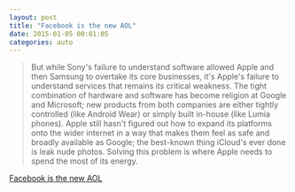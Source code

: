 ```yaml
---
layout: post
title: "Facebook is the new AOL"
date: 2015-01-05 00:01:05
categories: auto
---
```


> But while Sony's failure to understand software allowed Apple and then Samsung to overtake its core businesses, it's Apple's failure to understand services that remains its critical weakness. The tight combination of hardware and software has become religion at Google and Microsoft; new products from both companies are either tightly controlled (like Android Wear) or simply built in-house (like Lumia phones). Apple still hasn't figured out how to expand its platforms onto the wider internet in a way that makes them feel as safe and broadly available as Google; the best-known thing iCloud's ever done is leak nude photos. Solving this problem is where Apple needs to spend the most of its energy.

 <!-- --> 

[Facebook is the new AOL](http://www.theverge.com/2015/1/4/7488495/facebook-is-the-new-aol)